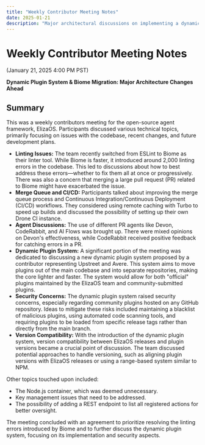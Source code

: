 ```yaml
---
title: "Weekly Contributor Meeting Notes"
date: 2025-01-21
description: "Major architectural discussions on implementing a dynamic plugin system and addressing challenges from the Biome linter migration."
---
```


# Weekly Contributor Meeting Notes

(January 21, 2025 4:00 PM PST)

**Dynamic Plugin System & Biome Migration: Major Architecture Changes Ahead**


## Summary

This was a weekly contributors meeting for the open-source agent framework, ElizaOS. Participants discussed various technical topics, primarily focusing on issues with the codebase, recent changes, and future development plans.

*   **Linting Issues:** The team recently switched from ESLint to Biome as their linter tool. While Biome is faster, it introduced around 2,000 linting errors in the codebase. This led to discussions about how to best address these errors—whether to fix them all at once or progressively. There was also a concern that merging a large pull request (PR) related to Biome might have exacerbated the issue.
*   **Merge Queue and CI/CD:** Participants talked about improving the merge queue process and Continuous Integration/Continuous Deployment (CI/CD) workflows. They considered using remote caching with Turbo to speed up builds and discussed the possibility of setting up their own Drone CI instance.
*   **Agent Discussions:** The use of different PR agents like Devon, CodeRabbit, and AI Flows was brought up. There were mixed opinions on Devon's effectiveness, while CodeRabbit received positive feedback for catching errors in a PR.
*   **Dynamic Plugin System:** A significant portion of the meeting was dedicated to discussing a new dynamic plugin system proposed by a contributor representing Upstreet and Avere. This system aims to move plugins out of the main codebase and into separate repositories, making the core lighter and faster. The system would allow for both "official" plugins maintained by the ElizaOS team and community-submitted plugins.
*   **Security Concerns:** The dynamic plugin system raised security concerns, especially regarding community plugins hosted on any GitHub repository. Ideas to mitigate these risks included maintaining a blacklist of malicious plugins, using automated code scanning tools, and requiring plugins to be loaded from specific release tags rather than directly from the main branch.
*   **Version Compatibility:** With the introduction of the dynamic plugin system, version compatibility between ElizaOS releases and plugin versions became a crucial point of discussion. The team discussed potential approaches to handle versioning, such as aligning plugin versions with ElizaOS releases or using a range-based system similar to NPM.

Other topics touched upon included:

*   The Node.js container, which was deemed unnecessary.
*   Key management issues that need to be addressed.
*   The possibility of adding a REST endpoint to list all registered actions for better oversight.

The meeting concluded with an agreement to prioritize resolving the linting errors introduced by Biome and to further discuss the dynamic plugin system, focusing on its implementation and security aspects.
